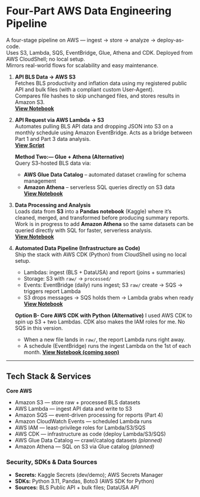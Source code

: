 # Four-Part AWS Data Engineering Pipeline
A four-stage pipeline on AWS — ingest → store → analyze → deploy-as-code.  
Uses S3, Lambda, SQS, EventBridge, Glue, Athena and CDK.  Deployed from AWS CloudShell; no local setup.  
Mirrors real-world flows for scalability and easy maintenance.

1. **API BLS Data → AWS S3**  
   Fetches BLS productivity and inflation data using my registered public API and bulk files (with a compliant custom User-Agent).  
   Compares file hashes to skip unchanged files, and stores results in Amazon S3.  
   **[View Notebook](s3-pipeline-bls-api-part1.ipynb)**

2. **API Request via AWS Lambda → S3**  
   Automates pulling BLS API data and dropping JSON into S3 on a monthly schedule using Amazon EventBridge.
   Acts as a bridge between Part 1 and Part 3 data analysis.  
   **[View Script](https://github.com/ScottySchmidt/AWS_DataEngineer_API/blob/main/lambda-api-s3-part2.py)**

   **Method Two:— Glue + Athena (Alternative)**  
   Query S3-hosted BLS data via:  
   - **AWS Glue Data Catalog** – automated dataset crawling for schema management  
   - **Amazon Athena** – serverless SQL queries directly on S3 data  
   **[View Notebook](glue-athena-part2-5a.ipynb)**

3. **Data Processing and Analysis**  
   Loads data from **S3** into a **Pandas notebook** (Kaggle) where it’s cleaned, merged, and transformed before producing summary reports.  
   Work is in progress to add **Amazon Athena** so the same datasets can be queried directly with SQL for faster, serverless analysis.  
   **[View Notebook](aws-data-pipeline-warehouse-part3.ipynb)**

4. **Automated Data Pipeline (Infrastructure as Code)**  
   Ship the stack with AWS CDK (Python) from CloudShell using no local setup.
   - Lambdas: ingest (BLS + DataUSA) and report (joins + summaries)
   - Storage: S3 with `raw/` → `processed/`
   - Events: EventBridge (daily) runs ingest; S3 `raw/` create → SQS → triggers report Lambda
   - S3 drops messages → SQS holds them → Lambda grabs when ready
   **[View Notebook](https://github.com/ScottySchmidt/AWS_DataEngineer_API/blob/main/iac-cloudshell-cdk-part4.ipynb)**

   **Option B- Core AWS CDK with Python (Alternative)** 
    I used AWS CDK to spin up S3 + two Lambdas. CDK also makes the IAM roles for me. No SQS in this version.
    - When a new file lands in `raw/`, the report Lambda runs right away.
    - A schedule (EventBridge) runs the ingest Lambda on the 1st of each month.
    **[View Notebook (coming soon)](https://github.com/ScottySchmidt/AWS_DataEngineer_API/blob/main/iac-cloudshell-cdk-part4.ipynb)**

---
## Tech Stack & Services
**Core AWS**
- Amazon S3 — store raw + processed BLS datasets
- AWS Lambda — ingest API data and write to S3
- Amazon SQS — event-driven processing for reports (Part 4)
- Amazon CloudWatch Events — scheduled Lambda runs
- AWS IAM — least-privilege roles for Lambda/S3/SQS
- AWS CDK — infrastructure as code (deploy Lambda/S3/SQS)
- AWS Glue Data Catalog — crawl/catalog datasets *(planned)*
- Amazon Athena — SQL on S3 via Glue catalog *(planned)*

### Security, SDKs & Data Sources
- **Secrets:** Kaggle Secrets (dev/demo); AWS Secrets Manager
- **SDKs:** Python 3.11, Pandas, Boto3 (AWS SDK for Python)
- **Sources:** BLS Public API + bulk files; DataUSA API
